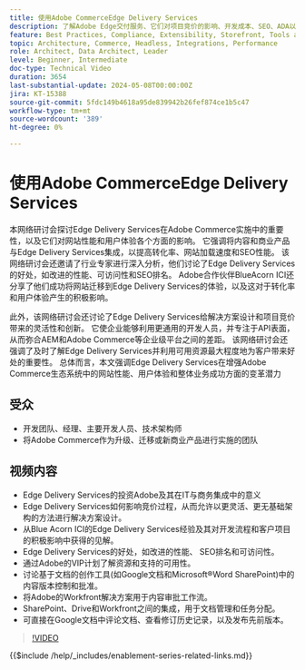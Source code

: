 ```yaml
---
title: 使用Adobe CommerceEdge Delivery Services
description: 了解Adobe Edge交付服务、它们对项目竞价的影响、开发成本、SEO、ADA以及个性化体验的潜力。
feature: Best Practices, Compliance, Extensibility, Storefront, Tools and External Services
topic: Architecture, Commerce, Headless, Integrations, Performance
role: Architect, Data Architect, Leader
level: Beginner, Intermediate
doc-type: Technical Video
duration: 3654
last-substantial-update: 2024-05-08T00:00:00Z
jira: KT-15388
source-git-commit: 5fdc149b4618a95de839942b26fef874ce1b5c47
workflow-type: tm+mt
source-wordcount: '389'
ht-degree: 0%

---
```


# 使用Adobe CommerceEdge Delivery Services

本网络研讨会探讨Edge Delivery Services在Adobe Commerce实施中的重要性，以及它们对网站性能和用户体验各个方面的影响。 它强调将内容和商业产品与Edge Delivery Services集成，以提高转化率、网站加载速度和SEO性能。 该网络研讨会还邀请了行业专家进行深入分析，他们讨论了Edge Delivery Services的好处，如改进的性能、可访问性和SEO排名。 Adobe合作伙伴BlueAcorn ICI还分享了他们成功将网站迁移到Edge Delivery Services的体验，以及这对于转化率和用户体验产生的积极影响。

此外，该网络研讨会还讨论了Edge Delivery Services给解决方案设计和项目竞价带来的灵活性和创新。 它使企业能够利用更通用的开发人员，并专注于API表面，从而弥合AEM和Adobe Commerce等企业级平台之间的差距。 该网络研讨会还强调了及时了解Edge Delivery Services并利用可用资源最大程度地为客户带来好处的重要性。 总体而言，本文强调Edge Delivery Services在增强Adobe Commerce生态系统中的网站性能、用户体验和整体业务成功方面的变革潜力

## 受众

* 开发团队、经理、主要开发人员、技术架构师
* 将Adobe Commerce作为升级、迁移或新商业产品进行实施的团队

## 视频内容

* Edge Delivery Services的投资Adobe及其在IT与商务集成中的意义
* Edge Delivery Services如何影响竞价过程，从而允许以更灵活、更无基础架构的方法进行解决方案设计。
* 从Blue Acorn ICI的Edge Delivery Services经验及其对开发流程和客户项目的积极影响中获得的见解。
* Edge Delivery Services的好处，如改进的性能、 SEO排名和可访问性。
* 通过Adobe的VIP计划了解资源和支持的可用性。
* 讨论基于文档的创作工具(如Google文档和Microsoft®Word SharePoint)中的内容版本控制和批准。
* 将Adobe的Workfront解决方案用于内容审批工作流。
* SharePoint、Drive和Workfront之间的集成，用于文档管理和任务分配。
* 可直接在Google文档中评论文档、查看修订历史记录，以及发布先前版本。


>[!VIDEO](https://video.tv.adobe.com/v/3429059?learn=on)

{{$include /help/_includes/enablement-series-related-links.md}}
